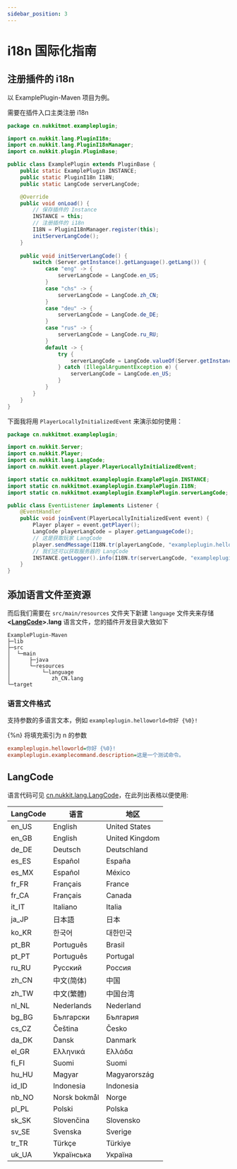 ```yaml
---
sidebar_position: 3
---
```


# i18n 国际化指南

## 注册插件的 i18n

以 ExamplePlugin-Maven 项目为例。

需要在插件入口主类注册 i18n

```java
package cn.nukkitmot.exampleplugin;

import cn.nukkit.lang.PluginI18n;
import cn.nukkit.lang.PluginI18nManager;
import cn.nukkit.plugin.PluginBase;

public class ExamplePlugin extends PluginBase {
    public static ExamplePlugin INSTANCE;   
    public static PluginI18n I18N;
    public static LangCode serverLangCode;

    @Override
    public void onLoad() {
        // 保存插件的 Instance
        INSTANCE = this;
        // 注册插件的 i18n
        I18N = PluginI18nManager.register(this);
        initServerLangCode();
    }
    
    public void initServerLangCode() {
        switch (Server.getInstance().getLanguage().getLang()) {
            case "eng" -> {
                serverLangCode = LangCode.en_US;
            }
            case "chs" -> {
                serverLangCode = LangCode.zh_CN;
            }
            case "deu" -> {
                serverLangCode = LangCode.de_DE;
            }
            case "rus" -> {
                serverLangCode = LangCode.ru_RU;
            }
            default -> {
                try {
                    serverLangCode = LangCode.valueOf(Server.getInstance().getLanguage().getLang());
                } catch (IllegalArgumentException e) {
                    serverLangCode = LangCode.en_US;
                }
            }
        }
    }
}
```

下面我将用 `PlayerLocallyInitializedEvent` 来演示如何使用：

```java
package cn.nukkitmot.exampleplugin;

import cn.nukkit.Server;
import cn.nukkit.Player;
import cn.nukkit.lang.LangCode;
import cn.nukkit.event.player.PlayerLocallyInitializedEvent;

import static cn.nukkitmot.exampleplugin.ExamplePlugin.INSTANCE;
import static cn.nukkitmot.exampleplugin.ExamplePlugin.I18N;
import static cn.nukkitmot.exampleplugin.ExamplePlugin.serverLangCode;

public class EventListener implements Listener {
    @EventHandler
    public void joinEvent(PlayerLocallyInitializedEvent event) {
        Player player = event.getPlayer();
        LangCode playerLangCode = player.getLanguageCode();
        // 这是获取玩家 LangCode
        player.sendMessage(I18N.tr(playerLangCode, "exampleplugin.helloworld", playerName));
        // 我们还可以获取服务器的 LangCode
        INSTANCE.getLogger().info(I18N.tr(serverLangCode, "exampleplugin.helloworld", playerName));
    }
}
```

## 添加语言文件至资源

而后我们需要在 `src/main/resources` 文件夹下新建 `language` 文件夹来存储 **\<[LangCode](#langcode)\>.lang** 语言文件，您的插件开发目录大致如下

```tree
ExamplePlugin-Maven
├─lib
├─src
│  └─main
│      ├─java
│      └─resources
│          └─language
│             zh_CN.lang
└─target
```

### 语言文件格式

支持参数的多语言文本，例如 `exampleplugin.helloworld=你好 {%0}!`

\{%n\} 将填充索引为 n 的参数

```ini
exampleplugin.helloworld=你好 {%0}!
exampleplugin.examplecommand.description=这是一个测试命令。
```

## LangCode

语言代码可见 [cn.nukkit.lang.LangCode](https://github.com/MemoriesOfTime/Nukkit-MOT/blob/master/src/main/java/cn/nukkit/lang/LangCode.java)，在此列出表格以便使用:

| LangCode | 语言 | 地区 |
|---------|------|------|
| en_US   | English | United States |
| en_GB   | English | United Kingdom |
| de_DE   | Deutsch | Deutschland |
| es_ES   | Español | España |
| es_MX   | Español | México |
| fr_FR   | Français | France |
| fr_CA   | Français | Canada |
| it_IT   | Italiano | Italia |
| ja_JP   | 日本語 | 日本 |
| ko_KR   | 한국어 | 대한민국 |
| pt_BR   | Português | Brasil |
| pt_PT   | Português | Portugal |
| ru_RU   | Русский | Россия |
| zh_CN   | 中文(简体) | 中国 |
| zh_TW   | 中文(繁體) | 中国台湾 |
| nl_NL   | Nederlands | Nederland |
| bg_BG   | Български | България |
| cs_CZ   | Čeština | Česko |
| da_DK   | Dansk | Danmark |
| el_GR   | Ελληνικά | Ελλάδα |
| fi_FI   | Suomi | Suomi |
| hu_HU   | Magyar | Magyarország |
| id_ID   | Indonesia | Indonesia |
| nb_NO   | Norsk bokmål | Norge |
| pl_PL   | Polski | Polska |
| sk_SK   | Slovenčina | Slovensko |
| sv_SE   | Svenska | Sverige |
| tr_TR   | Türkçe | Türkiye |
| uk_UA   | Українська | Україна |
